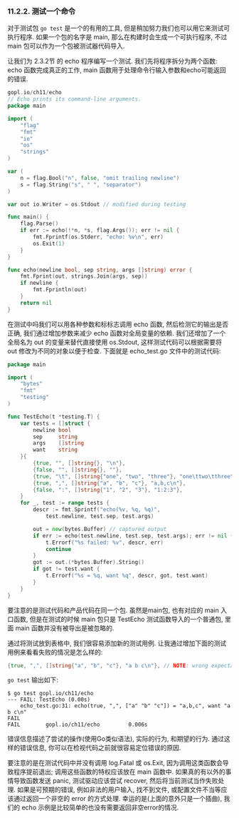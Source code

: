 ### 11.2.2. 测试一个命令


对于测试包 `go test` 是一个的有用的工具, 但是稍加努力我们也可以用它来测试可执行程序. 如果一个包的名字是 main, 那么在构建时会生成一个可执行程序, 不过 main 包可以作为一个包被测试器代码导入.

让我们为 2.3.2节 的 echo 程序编写一个测试. 我们先将程序拆分为两个函数: echo 函数完成真正的工作, main 函数用于处理命令行输入参数和echo可能返回的错误.

```Go
gopl.io/ch11/echo
// Echo prints its command-line arguments.
package main

import (
	"flag"
	"fmt"
	"io"
	"os"
	"strings"
)

var (
	n = flag.Bool("n", false, "omit trailing newline")
	s = flag.String("s", " ", "separator")
)

var out io.Writer = os.Stdout // modified during testing

func main() {
	flag.Parse()
	if err := echo(!*n, *s, flag.Args()); err != nil {
		fmt.Fprintf(os.Stderr, "echo: %v\n", err)
		os.Exit(1)
	}
}

func echo(newline bool, sep string, args []string) error {
	fmt.Fprint(out, strings.Join(args, sep))
	if newline {
		fmt.Fprintln(out)
	}
	return nil
}
```

在测试中吗我们可以用各种参数和标标志调用 echo 函数, 然后检测它的输出是否正确, 我们通过增加参数来减少 echo 函数对全局变量的依赖. 我们还增加了一个全局名为 out 的变量来替代直接使用 os.Stdout, 这样测试代码可以根据需要将 out 修改为不同的对象以便于检查. 下面就是 echo_test.go 文件中的测试代码:

```Go
package main

import (
	"bytes"
	"fmt"
	"testing"
)

func TestEcho(t *testing.T) {
	var tests = []struct {
		newline bool
		sep     string
		args    []string
		want    string
	}{
		{true, "", []string{}, "\n"},
		{false, "", []string{}, ""},
		{true, "\t", []string{"one", "two", "three"}, "one\ttwo\tthree\n"},
		{true, ",", []string{"a", "b", "c"}, "a,b,c\n"},
		{false, ":", []string{"1", "2", "3"}, "1:2:3"},
	}
	for _, test := range tests {
		descr := fmt.Sprintf("echo(%v, %q, %q)",
			test.newline, test.sep, test.args)

		out = new(bytes.Buffer) // captured output
		if err := echo(test.newline, test.sep, test.args); err != nil {
			t.Errorf("%s failed: %v", descr, err)
			continue
		}
		got := out.(*bytes.Buffer).String()
		if got != test.want {
			t.Errorf("%s = %q, want %q", descr, got, test.want)
		}
	}
}
```

要注意的是测试代码和产品代码在同一个包. 虽然是main包, 也有对应的 main 入口函数, 但是在测试的时候 main 包只是 TestEcho 测试函数导入的一个普通包, 里面 main 函数并没有被导出是被忽略的.

通过将测试放到表格中, 我们很容易添加新的测试用例. 让我通过增加下面的测试用例来看看失败的情况是怎么样的:

```Go
{true, ",", []string{"a", "b", "c"}, "a b c\n"}, // NOTE: wrong expectation!
```

`go test` 输出如下:

```
$ go test gopl.io/ch11/echo
--- FAIL: TestEcho (0.00s)
    echo_test.go:31: echo(true, ",", ["a" "b" "c"]) = "a,b,c", want "a b c\n"
FAIL
FAIL        gopl.io/ch11/echo         0.006s
```

错误信息描述了尝试的操作(使用Go类似语法), 实际的行为, 和期望的行为. 通过这样的错误信息, 你可以在检视代码之前就很容易定位错误的原因.

要注意的是在测试代码中并没有调用 log.Fatal 或 os.Exit, 因为调用这类函数会导致程序提前退出; 调用这些函数的特权应该放在 main 函数中. 如果真的有以外的事情导致函数发送 panic, 测试驱动应该尝试 recover, 然后将当前测试当作失败处理. 如果是可预期的错误, 例如非法的用户输入, 找不到文件, 或配置文件不当等应该通过返回一个非空的 error 的方式处理. 幸运的是(上面的意外只是一个插曲), 我们的 echo 示例是比较简单的也没有需要返回非空error的情况.


